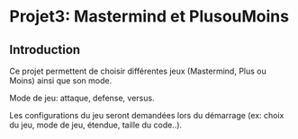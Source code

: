 # Projet3: Mastermind et PlusouMoins

## Introduction

Ce projet permettent de choisir différentes jeux (Mastermind, Plus ou Moins) ainsi que son mode.

Mode de jeu: attaque, defense, versus.

Les configurations du jeu seront demandées lors du démarrage (ex: choix du jeu, mode de jeu, étendue, taille du code..).

